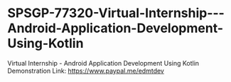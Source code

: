 # SPSGP-77320-Virtual-Internship---Android-Application-Development-Using-Kotlin
Virtual Internship - Android Application Development Using Kotlin
Demonstration Link: https://www.paypal.me/edmtdev
